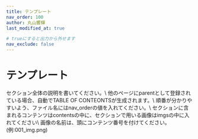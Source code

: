 ```yaml
---
title: テンプレート
nav_order: 100
author: 丸山響輝
last_modified_at: true

# trueにすると出力から外せます
nav_exclude: false
---
```


# テンプレート

セクション全体の説明を書いてください。\\
他のページにparentとして登録されている場合、自動でTABLE OF CONTEONTSが生成されます。\\
順番が分かりやすいよう、ファイル名にはnav_orderの値を入れてください。\\
セクションに含まれるコンテンツはcontentsの中に、セクションで用いる画像はimgsの中に入れてください\\
画像の名前は、頭にコンテンツ番号を付けてください。(例:001_img.png)
